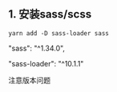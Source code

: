 ## 1. 安装sass/scss

`yarn add -D sass-loader sass`

"sass": "^1.34.0",

 "sass-loader": "^10.1.1"

注意版本问题